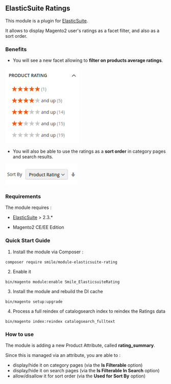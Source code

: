 ## ElasticSuite Ratings

This module is a plugin for [ElasticSuite](https://github.com/Smile-SA/elasticsuite).

It allows to display Magento2 user's ratings as a facet filter, and also as a sort order.

### Benefits

- You will see a new facet allowing to **filter on products average ratings**.

![Rating Filter](doc/static/rating_filter.png)


- You will also be able to use the ratings as a **sort order** in category pages and search results.

![Rating Filter](doc/static/rating_sort.png)



### Requirements

The module requires :

- [ElasticSuite](https://github.com/Smile-SA/elasticsuite) > 2.3.*

- Magento2 CE/EE Edition

### Quick Start Guide

1. Install the module via Composer :

``` composer require smile/module-elasticsuite-rating ```

2. Enable it

``` bin/magento module:enable Smile_ElasticsuiteRating ```

3. Install the module and rebuild the DI cache

``` bin/magento setup:upgrade ```

4. Process a full reindex of catalogsearch index to reindex the Ratings data

``` bin/magento index:reindex catalogsearch_fulltext ```


### How to use

The module is adding a new Product Attribute, called **rating_summary**.

Since this is managed via an attribute, you are able to :

- display/hide it on category pages (via the __Is Filterable__ option)
- display/hide it on search pages (via the __Is Filterable In Search__ option)
- allow/disallow it for sort order (via the __Used for Sort By__ option)
